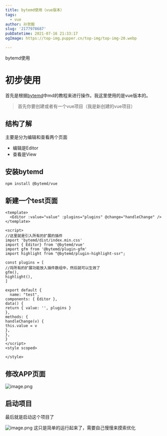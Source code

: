 ```yaml
---
title: bytemd使用（vue版本）
tags:
  - vue
author: 孙贺毅
slug: '2177978687'
pubDatetime: 2021-07-16 21:33:17
ogImage: https://top-img.pupper.cn/top-img/top-img-20.webp

---
```


bytemd使用

<!-- more -->

# 初步使用

首先是根据[bytemd](https://github.com/bytedance/bytemd)中md的教程来进行操作。我这里使用的是vue版本的。
> 首先你要创建或者有一个vue项目（我是新创建的vue项目）
## 结构了解
主要是分为编辑和查看两个页面        
- 编辑是Editor
- 查看是View
## 安装bytemd
```npm
npm install @bytemd/vue
```
## 新建一个test页面
```vue
<template>
  <Editor :value="value" :plugins="plugins" @change="handleChange" />
</template>

<script>
//这里就是引入所有的扩展的插件
import 'bytemd/dist/index.min.css'
import { Editor} from '@bytemd/vue'
import gfm from '@bytemd/plugin-gfm'
import highlight from "@bytemd/plugin-highlight-ssr";

const plugins = [
//将所有的扩展功能放入插件数组中，然后就可以生效了    
gfm(),
highlight(),
]

export default {
  name: "test",
components: { Editor },
data() {
return { value: '', plugins }
},
methods: {
handleChange(v) {
this.value = v
},
},
}
</script>
<style scoped>

</style>
```
## 修改APP页面

![image.png](https://p6-juejin.byteimg.com/tos-cn-i-k3u1fbpfcp/2b1ddb524e434d7794afdcf0d5dfda91~tplv-k3u1fbpfcp-watermark.image)
## 启动项目
最后就是启动这个项目了

![image.png](https://p6-juejin.byteimg.com/tos-cn-i-k3u1fbpfcp/5f1e3c1af5ed43b78ea76c319b1b799f~tplv-k3u1fbpfcp-watermark.image)
这只是简单的运行起来了，需要自己慢慢来摸索优化